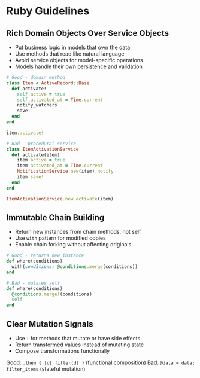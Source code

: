 # Ruby Guidelines

## Rich Domain Objects Over Service Objects
* Put business logic in models that own the data
* Use methods that read like natural language
* Avoid service objects for model-specific operations
* Models handle their own persistence and validation

```ruby
# Good - domain method
class Item < ActiveRecord::Base
  def activate!
    self.active = true
    self.activated_at = Time.current
    notify_watchers
    save!
  end
end

item.activate!

# Bad - procedural service
class ItemActivationService
  def activate(item)
    item.active = true
    item.activated_at = Time.current
    NotificationService.new(item).notify
    item.save!
  end
end

ItemActivationService.new.activate(item)
```

## Immutable Chain Building
* Return new instances from chain methods, not self
* Use `with` pattern for modified copies
* Enable chain forking without affecting originals

```ruby
# Good - returns new instance
def where(conditions)
  with(conditions: @conditions.merge(conditions))
end

# Bad - mutates self
def where(conditions)
  @conditions.merge!(conditions)
  self
end
```

## Clear Mutation Signals
* Use `!` for methods that mutate or have side effects
* Return transformed values instead of mutating state
* Compose transformations functionally

Good: `.then { |d| filter(d) }` (functional composition)
Bad: `@data = data; filter_items` (stateful mutation)